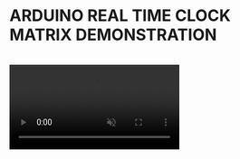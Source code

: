 
<h1> <b> ARDUINO REAL TIME CLOCK MATRIX DEMONSTRATION</b></h1>
<br/>
<video src="/clock.mp4" muted loop controls>
</video>
  
  
  
